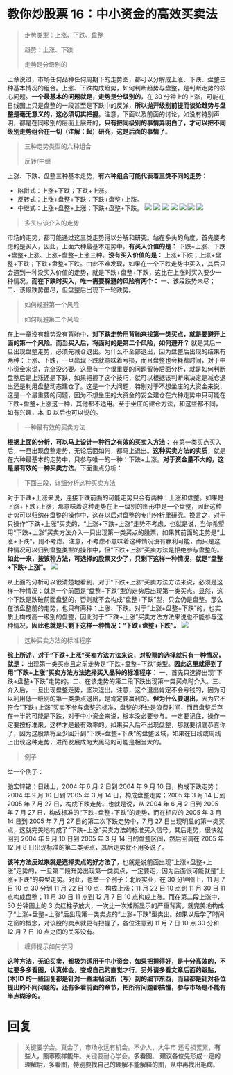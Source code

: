 # 教你炒股票 16：中小资金的高效买卖法

> 走势类型：上涨、下跌、盘整
>
> 趋势：上涨、下跌
>
> 走势是分级别的

上章说过，市场任何品种任何周期下的走势图，都可以分解成上涨、下跌、盘整三种基本情况的组合。上涨、下跌构成趋势，如何判断趋势与盘整，是判断走势的核心问题。**一个最基本的问题就是，走势是分级别的**，在 30 分钟上的上涨，可能在日线图上只是盘整的一段甚至是下跌中的反弹，**所以抛开级别前提而谈论趋势与盘整是毫无意义的，这必须切实把握**。注意，下面以及前面的讨论，如没有特别声明，都是在同级别的层面上展开的，**只有把同级别的事情弄明白了，才可以把不同级别走势组合在一切（注解：起）研究，这是后面的事情了**。

> 三种走势类型的六种组合
>
> 反转/中继

上涨、下跌、盘整三种基本走势，**有六种组合可能代表着三类不同的走势：**

- 陷阱式：上涨+下跌；下跌+上涨。
- 反转式：上涨+盘整+下跌；下跌+盘整+上涨。
- 中继式：上涨+盘整+上涨；下跌+盘整+下跌。
  ![](./1.png)
  ![](./2.png)
  ![](./3.png)
  ![](./4.png)
  ![](./5.png)
  ![](./6.png)
  ![](./7.png)

> 多头应该介入的走势

市场的走势，都可能通过这三类走势得以分解和研究。站在多头的角度，首先要考虑的是买入，因此，上面六种最基本走势中，**有买入价值的是：** 下跌+上涨、下跌+盘整+上涨、上涨+盘整+上涨三种。**没有买入价值的是：** 上涨+下跌；上涨+盘整+下跌；下跌+盘整+下跌。由此不难发现，如果在一个下跌走势中买入，其后只会遇到一种没买入价值的走势，就是下跌+盘整+下跌，这比在上涨时买入要少一种情况。**而在下跌时买入，唯一需要躲避的风险有两个：** 一、该段跌势未尽；二、该段跌势虽尽，但盘整后出现下一轮跌势。

> 如何规避第一个风险
>
> 如何规避第二个风险

在上一章没有趋势没有背驰中，**对下跌走势用背驰来找第一类买点，就是要避开上面的第一个风险**。**而当买入后，将面对的是第二个风险，如何避开？** 就是其后一旦出现盘整走势，必须先减仓退出。为什么不全部退出，因为盘整后出现的结果有两种：上涨、下跌，一旦出现下跌就意味着亏损，而且盘整也会耗费时间，对于中小资金来说，完全没必要。这里有一个很重要的问题留待后面分析，就是如何判断盘整后是上涨还是下跌，如果把握了这个技巧，就可以根据该判断来决定是减仓退出还是利用盘整动态建仓了。这是一个大问题，特别对于不想坐庄的大资金来说，这是一个最重要的问题，因为不想坐庄的大资金的安全建仓在六种走势中只可能在下跌+盘整+上涨这一种，其他都不适用。至于坐庄的建仓方法，和这些都不同，如有兴趣，本 ID 以后也可以说的。

> 一种最有效的买卖方法

**根据上面的分析，可以马上设计一种行之有效的买卖入方法：** 在第一类买点买入后，一旦出现盘整走势，无论后面如何，都马上退出。**这种买卖方法的实质**，就是在六种最基本的走势中，只参与唯一的一种：下跌+上涨。**对于资金量不大的，这是最有效的一种买卖方法**。下面重点分析：

> 下面三段，详细分析这种买卖方法

对于下跌+上涨来说，连接下跌前面的可能走势只会有两种：上涨和盘整。如果是上涨+下跌+上涨，那意味着这种走势在上一级别的图形中是一个盘整，因此这种走势可以归纳在盘整的操作中，这在以后对盘整的专门分析里研究。换言之，对于只操作“下跌+上涨”买卖的，“上涨+下跌+上涨”走势不考虑，也就是说，当你希望用“下跌+上涨”买卖方法介入一只出现第一类买点的股票，如果其前面的走势是“上涨+下跌”，则不考虑。注意，不考虑不意味着这种情况没有赢利可能，而只是这种情况可以归到盘整类型的操作中，但“下跌+上涨”买卖方法是拒绝参与盘整的。**如此一来，按该种方法，可选择的股票又少了，只剩下这样一种情况，就是“盘整+下跌+上涨”。**
![](./8.png)

从上面的分析可以很清楚地看到，对于“下跌+上涨”买卖方法方法来说，必须是这样一种情况：就是一个前面是“盘整+下跌”型的走势后出现第一类买点。显然，这个下跌是跌破前面盘整的，否则就不会构成“盘整+下跌”型，只会仍是盘整。那么在该盘整前的走势，也只有两种：上涨、下跌。对于“上涨+盘整+下跌”的，也实质上构成高一级别的盘整，因此对于“下跌+上涨”买卖方法方法来说也不能参与这种情况，**因此也就是只剩下这样一种情况：“下跌+盘整+下跌”。**
![](./9.png)

> 这种买卖方法的标准程序

**综上所述，对于“下跌+上涨”买卖方法方法来说，对股票的选择就只有一种情况，就是：** 出现第一类买点且之前走势是“下跌+盘整+下跌”类型。**因此这里就得到了用“下跌+上涨”买卖方法方法选择买入品种的标准程序：** 一、首先只选择出现“下跌+盘整+下跌”走势的。二、在该走势的第二段下跌出现第一类买点时介入。三、介入后，一旦出现盘整走势，坚决退出。注意，这个退出肯定不会亏钱的，因为可以利用低一级别的第一类卖点退出，是肯定要赢利的。**但为什么要退出**，因为它不符合“下跌+上涨”买卖不参与盘整的标准，盘整的坏处是浪费时间，而且盘整后存在一半的可能是下跌，对于中小资金来说，根本没必要参与。一定要记住，操作一定要按标准来，这样才是最有效率的。如果买入后不出现盘整，那就要彻底恭喜你了，因为这股票将至少回升到“下跌+盘整+下跌”的盘整区域，如果在日线或周线上出现这种走势，进而发展成为大黑马的可能是相当大的。

> 例子

举一个例子：

驰宏锌锗：日线上，2004 年 6 月 2 日到 2004 年 9 月 10 日，构成下跌走势； 2004 年 9 月 10 日到 2005 年 3 月 14 日，构成盘整走势；2005 年 3 月 14 日到 2005 年 7 月 27 日，构成下跌走势。也就是说，从 2004 年 6 月 2 日到 2005 年 7 月 27 日，构成标准的“下跌+盘整+下跌”的走势，而在相应的 2005 年 3 月 14 日到 2005 年 7 月 27 日的第二次下跌走势中，7 月 27 日出现明显的第一类买点，这就完美地构成了“下跌+上涨”买卖方法的标准买入信号。其后走势，很快就回到 2004 年 9 月 10 日到 2005 年 3 月 14 日的盘整区间，然后回调在 2005 年 12 月 8 日出现标准的第二类买点，其后走势就不用多说了。

**该种方法反过来就是选择卖点的好方法了**，也就是说前面出现“上涨+盘整+上涨”走势的，一旦第二段升势出现第一类卖点，一定要走，因为后面很可能就是“上涨+下跌”的典型走势。对此，也举一个例子：北辰实业，在 30 分钟图上，11 月 7 日 10 点 30 分到 11 月 22 日 10 点，构成上涨；11 月 22 日 10 点到 11 月 30 日 11 点构成盘整；11 月 30 日 11 点到 12 月 7 日 10 点构成上涨。而在第二段上涨中，30 分钟图上的 3 次红柱子放大，一次比一次矮所显示的严重背离，就完美地构成了“上涨+盘整+上涨”后出现第一类卖点的“上涨+下跌”型卖出。如果以后学了时间之窗的概念，对该股的卖点就更有把握了，各位注意到 11 月 7 日 10 点 30 分和 12 月 7 日 10 点之间的关系没有。

> 缠师提示如何学习

**这种方法，无论买卖，都极为适用于中小资金，如果把握得好，是十分高效的，不过要多多看图，认真体会，变成自己的直觉才行**。**另外请多看文章后面的跟贴，(本)ID 的一些回复都是针对一些主帖没所（写）到的细节东西，而且都是针对各位提出的不同问题的。还有多看前面的章节，把所有问题都搞懂，参与市场是不能有半点糊涂的。**

# 回复

> 关键要学会。真会了，市场永远有机会。不少人，大牛市
> 还亏损累累，**有些人，熊市照样能牛**。关键要耐心学会。**多看图**。
> **建议各位先形成一定的理解后，多看图，特别要找自己的理解不能解释的图，从中再找出毛病**。
